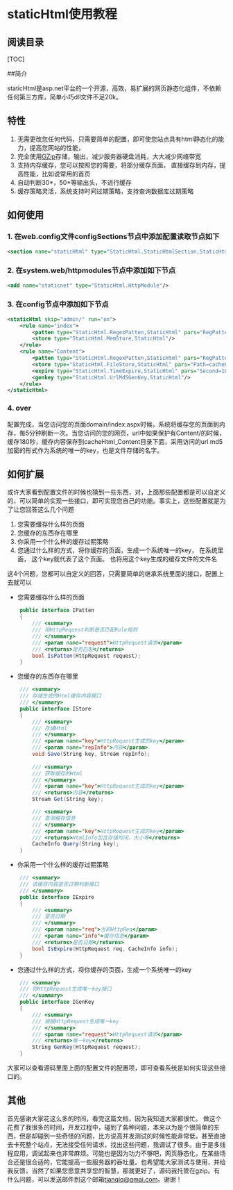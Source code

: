 # staticHtml使用教程

## 阅读目录

[TOC]

##简介

staticHtml是asp.net平台的一个开源，高效，易扩展的网页静态化组件，不依赖任何第三方库，简单小巧dll文件不足20k。

## 特性

1. 无需更改您任何代码，只需要简单的配置，即可使您站点具有html静态化的能力，提高您网站的性能，
2. 完全使用[GZip](http://www.baidu.com/w?d=)存储，输出，减少服务器硬盘消耗，大大减少网络带宽
3. 支持内存缓存，您可以按照您的需要，将部分缓存页面， 直接缓存到内存，提高性能，比如说常用的首页
4. 自动判断30*，50*等输出头，不进行缓存
5. 缓存策略灵活，系统支持时间过期策略，支持查询数据库过期策略

## 如何使用

### 1.  在web.config文件configSections节点中添加配置读取节点如下
```xml
<section name="staticHtml" type="StaticHtml.StaticHtmlSection,StaticHtml"/>
```
### 2. 在system.web/httpmodules节点中添加如下节点
```xml
<add name="staticnet" type="StaticHtml.HttpModule"/>
```
### 3. 在config节点中添加如下节点
```xml
<staticHtml skip="admin/" run="on">
	<rule name="index">
		<patten type="StaticHtml.RegexPatten,StaticHtml" pars="RegPatten=index.aspx$"/>
		<store type="StaticHtml.MemStore,StaticHtml"/>
	</rule>
	<rule name="Content">
		<patten type="StaticHtml.RegexPatten,StaticHtml" pars="RegPatten=Content/"/>
		<store type="StaticHtml.FileStore,StaticHtml" pars="Path=cacheHtml_Content/"/>
		<expire type="StaticHtml.TimeExpire,StaticHtml" pars="Second=180"/>
		<genkey type="StaticHtml.UrlMd5GenKey,StaticHtml"/>
	</rule>
</staticHtml>
```
### 4. over 
配置完成，当您访问您的页面domain/index.aspx时候，系统将缓存您的页面到内存，每5分钟刷新一次。当您访问的您的网页，url中如果保护有Content/的时候，缓存180秒，缓存内容保存到cacheHtml_Content目录下面，采用访问的url md5加密的形式作为系统的唯一的key，也是文件存储的名字。 

## 如何扩展
或许大家看到配置文件的时候也猜到一些东西，对，上面那些配置都是可以自定义的，可以简单的实现一些接口，即可实现您自己的功能。事实上，这些配置就是为了让您回答这么几个问题

1. 您需要缓存什么样的页面
2. 您缓存的东西存在哪里
3. 你采用一个什么样的缓存过期策略
4. 您通过什么样的方式，将你缓存的页面，生成一个系统唯一的key， 在系统里面， 这个key就代表了这个页面。 也将用这个key生成的缓存文件的文件名

这4个问题，您都可以自定义的回答，只需要简单的继承系统里面的接口，配置上去就可以

* 您需要缓存什么样的页面
```csharp
	public interface IPatten
    {
        /// <summary>
        /// 将HttpRequest判断是否匹配Rule规则
        /// </summary>
        /// <param name="request">HttpRequest请求</param>
        /// <returns>是否匹配</returns>
        bool IsPatten(HttpRequest request);
    }
```
* 您缓存的东西存在哪里
```csharp
 	/// <summary>
    /// 存储生成的Html缓存内容接口
    /// </summary>
    public interface IStore
    {
        /// <summary>
        /// 存储Html
        /// </summary>
        /// <param name="key">HttpRequest生成的key</param>
        /// <param name="repInfo">内容</param>
        void Save(String key, Stream repInfo);
       
        /// <summary>
        /// 获取缓存的Html
        /// </summary>
        /// <param name="key">HttpRequest生成的key</param>
        /// <returns>内容</returns>
        Stream Get(String key);

        /// <summary>
        /// 查询缓存信息
        /// </summary>
        /// <param name="key">HttpRequest生成的key</param>
        /// <returns>HtmlInfo包含存储时间，大小等</returns>
        CacheInfo Query(String key);
    }
```
*  你采用一个什么样的缓存过期策略
```csharp
  	/// <summary>
    /// 该缓存内容是否过期判断接口
    /// </summary>
    public interface IExpire
    {
        /// <summary>
        /// 是否过期
        /// </summary>
        /// <param name="req">当前HttpReq</param>
        /// <param name="info">缓存信息</param>
        /// <returns>是否过期</returns>
        bool IsExpire(HttpRequest req, CacheInfo info);
    }
```
* 您通过什么样的方式，将你缓存的页面，生成一个系统唯一的key
```csharp
	/// <summary>
    /// 将HttpRequest生成唯一key接口
    /// </summary>
    public interface IGenKey
    {
        /// <summary>
        /// 根据HttpRequest生成唯一key
        /// </summary>
        /// <param name="request">HttpRequest请求</param>
        /// <returns>唯一key</returns>
        String GenKey(HttpRequest request);
    }
```
大家可以查看源码里面上面的配置文件的配置项，即可查看系统是如何实现这些接口的。

## 其他
首先感谢大家花这么多的时间，看完这篇文档，因为我知道大家都很忙。 做这个花费了我很多的时间，开发过程中，碰到了各种问题，本来以为是个很简单的东西，但是却碰到一些奇怪的问题，比方说高并发测试的时候性能非常低，甚至直接去卡死整个站点，无法接受任何请求，找出这些问题，我调试了很多。由于是多线程应用，调试起来也非常麻烦。可能也是因为功力不够吧，网页静态化，在某些场合还是很合适的，它能提高一些服务器的吞吐量。也希望能大家测试与使用，并给我反馈，当然了如果您愿意共享您的智慧，那就更好了，源码我托管在gzip。有什么问题，可以发送邮件到这个邮箱[tianqiq@gmai.com](mailto:tianqiq@gmail.com)。谢谢！